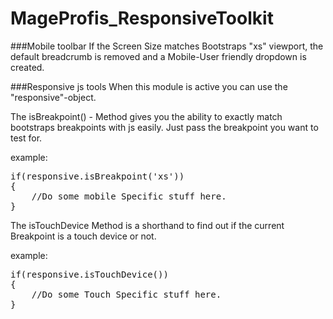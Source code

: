 # MageProfis_ResponsiveToolkit

###Mobile toolbar
If the Screen Size matches Bootstraps "xs" viewport,
the default breadcrumb is removed and a Mobile-User friendly dropdown is created.

###Responsive js tools
When this module is active you can use the "responsive"-object.

The isBreakpoint() - Method gives you the ability to exactly match bootstraps 
breakpoints with js easily. Just pass the breakpoint you want to test for.

example:

<pre>
if(responsive.isBreakpoint('xs'))
{
    //Do some mobile Specific stuff here.
}
</pre>

The isTouchDevice Method is a shorthand to find out if the current
Breakpoint is a touch device or not.

example:

<pre>
if(responsive.isTouchDevice())
{
    //Do some Touch Specific stuff here.
}
</pre>

